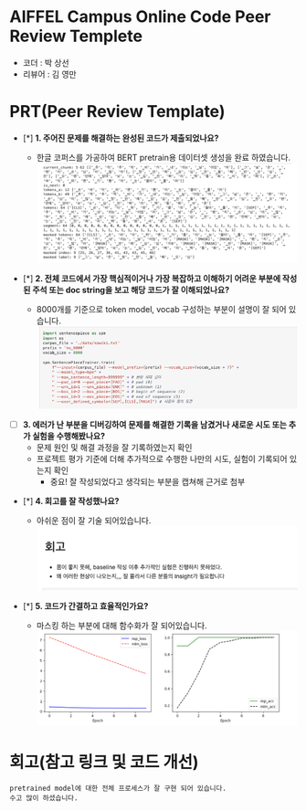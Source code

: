 # AIFFEL Campus Online Code Peer Review Templete
- 코더 : 박 상선
- 리뷰어 : 김 영만


# PRT(Peer Review Template)
- [*]  **1. 주어진 문제를 해결하는 완성된 코드가 제출되었나요?**
    - 한글 코퍼스를 가공하여 BERT pretrain용 데이터셋 생성을 완료 하였습니다.
        ![done](./done.png)
    
- [*]  **2. 전체 코드에서 가장 핵심적이거나 가장 복잡하고 이해하기 어려운 부분에 작성된 
주석 또는 doc string을 보고 해당 코드가 잘 이해되었나요?**
    - 8000개를 기준으로 token model, vocab 구성하는 부분이 설명이 잘 되어 있습니다.
          ![good](./good.png)

- [ ]  **3. 에러가 난 부분을 디버깅하여 문제를 해결한 기록을 남겼거나
새로운 시도 또는 추가 실험을 수행해봤나요?**
    - 문제 원인 및 해결 과정을 잘 기록하였는지 확인
    - 프로젝트 평가 기준에 더해 추가적으로 수행한 나만의 시도, 
    실험이 기록되어 있는지 확인
        - 중요! 잘 작성되었다고 생각되는 부분을 캡쳐해 근거로 첨부
        
- [*]  **4. 회고를 잘 작성했나요?**
    - 아쉬운 점이 잘 기술 되어있습니다.
          ![review](./review.png)
        
- [*]  **5. 코드가 간결하고 효율적인가요?**
    - 마스킹 하는 부분에 대해 함수화가 잘 되어있습니다.
          ![clean](./clean.png)


# 회고(참고 링크 및 코드 개선)
```
pretrained model에 대한 전체 프로세스가 잘 구현 되어 있습니다.
수고 많이 하셨습니다.
```

